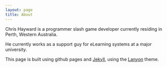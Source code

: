 ```yaml
---
layout: page
title: About
---
```


Chris Hayward is a programmer slash game developer currently residing in Perth, Western Australia.

He currently works as a support guy for eLearning systems at a major university.

This page is built using github pages and [Jekyll](https://jekyllrb.com/), using the [Lanyon](http://lanyon.getpoole.com/) theme. 